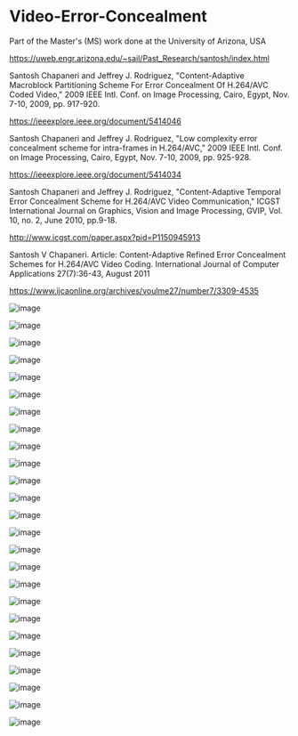 # Video-Error-Concealment
 
Part of the Master's (MS) work done at the University of Arizona, USA

https://uweb.engr.arizona.edu/~sail/Past_Research/santosh/index.html

Santosh Chapaneri and Jeffrey J. Rodriguez, "Content-Adaptive Macroblock Partitioning Scheme For Error Concealment Of H.264/AVC Coded Video," 2009 IEEE Intl. Conf. on Image Processing, Cairo, Egypt, Nov. 7-10, 2009, pp. 917-920.

https://ieeexplore.ieee.org/document/5414046

Santosh Chapaneri and Jeffrey J. Rodriguez, "Low complexity error concealment scheme for intra-frames in H.264/AVC," 2009 IEEE Intl. Conf. on Image Processing, Cairo, Egypt, Nov. 7-10, 2009, pp. 925-928.

https://ieeexplore.ieee.org/document/5414034

Santosh Chapaneri and Jeffrey J. Rodriguez, "Content-Adaptive Temporal Error Concealment Scheme for H.264/AVC Video Communication," ICGST International Journal on Graphics, Vision and Image Processing, GVIP, Vol. 10, no. 2, June 2010, pp.9-18.

http://www.icgst.com/paper.aspx?pid=P1150945913

Santosh V Chapaneri. Article: Content-Adaptive Refined Error Concealment Schemes for H.264/AVC Video Coding. International Journal of Computer Applications 27(7):36-43, August 2011

https://www.ijcaonline.org/archives/voulme27/number7/3309-4535


![image](https://user-images.githubusercontent.com/17112412/209265053-3f050d93-b5b1-4990-afc6-b42989bbd7e2.png)

![image](https://user-images.githubusercontent.com/17112412/209265074-0180db76-d9ba-4fc0-9a82-5ac866b47d9b.png)

![image](https://user-images.githubusercontent.com/17112412/209265095-581071b3-e888-46a7-8a91-31fd4c4d5574.png)

![image](https://user-images.githubusercontent.com/17112412/209265125-c12f174f-3239-4f48-abc3-a9f849895321.png)

![image](https://user-images.githubusercontent.com/17112412/209265148-4a01a5e9-4f70-4c22-8922-56216b9f3e61.png)

![image](https://user-images.githubusercontent.com/17112412/209265193-b784297c-79be-480a-87a0-1b2373e36cfe.png)

![image](https://user-images.githubusercontent.com/17112412/209265215-4ad43b74-86c1-41e5-92cc-4bd593367b42.png)

![image](https://user-images.githubusercontent.com/17112412/209265229-5bfc33a4-d8cd-4712-b3c0-4f0685f45f98.png)

![image](https://user-images.githubusercontent.com/17112412/209265249-568f4b1b-0b3c-4a91-96e2-c1c6bce01e3e.png)

![image](https://user-images.githubusercontent.com/17112412/209265278-ce2db03a-94c7-4268-980e-8abf871dd06a.png)

![image](https://user-images.githubusercontent.com/17112412/209265303-e49301f2-bf91-4423-b8fb-42f019cd63e3.png)

![image](https://user-images.githubusercontent.com/17112412/209265320-c0632f93-d9f4-43f8-8665-15e35a49ceed.png)

![image](https://user-images.githubusercontent.com/17112412/209265332-005f51b0-481e-43e3-9e6e-74578e0af887.png)

![image](https://user-images.githubusercontent.com/17112412/209265345-f3c7a823-0504-4505-9ecc-0776c6f29e67.png)

![image](https://user-images.githubusercontent.com/17112412/209265361-bcde106e-cca0-4507-b479-d1165055aa44.png)

![image](https://user-images.githubusercontent.com/17112412/209265378-fb8e94ef-0815-4f28-bd1a-65b2a39f1141.png)

![image](https://user-images.githubusercontent.com/17112412/209265400-69816939-35ab-474a-9741-19e6463e38bb.png)

![image](https://user-images.githubusercontent.com/17112412/209265418-79e7ba96-13b7-4687-99d6-4d414b85d161.png)

![image](https://user-images.githubusercontent.com/17112412/209265433-487da9cd-ccdc-41b8-87f2-3fb907101962.png)

![image](https://user-images.githubusercontent.com/17112412/209265460-91f86cbc-a2b2-4310-ad5c-63fb32217d03.png)

![image](https://user-images.githubusercontent.com/17112412/209265472-e1320112-ad11-4758-ab9a-ee8a7b23385e.png)

![image](https://user-images.githubusercontent.com/17112412/209265503-cc114eb8-3ac4-4af6-b023-19a8947b51ce.png)

![image](https://user-images.githubusercontent.com/17112412/209265517-4e1ca01b-6117-4837-b824-24430755bac7.png)

![image](https://user-images.githubusercontent.com/17112412/209265534-07de0bb7-3b42-4765-a7bd-ac7d88ba7691.png)

![image](https://user-images.githubusercontent.com/17112412/209265567-c0838cba-f108-48a8-8429-203f70c838ea.png)


